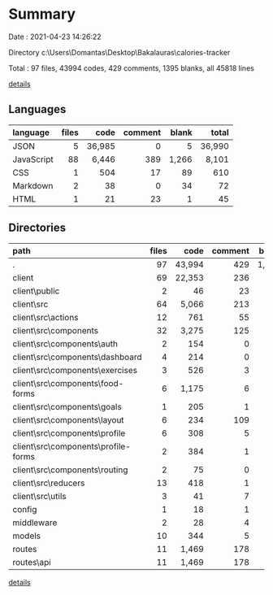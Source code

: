 # Summary

Date : 2021-04-23 14:26:22

Directory c:\Users\Domantas\Desktop\Bakalauras\calories-tracker

Total : 97 files,  43994 codes, 429 comments, 1395 blanks, all 45818 lines

[details](details.md)

## Languages
| language | files | code | comment | blank | total |
| :--- | ---: | ---: | ---: | ---: | ---: |
| JSON | 5 | 36,985 | 0 | 5 | 36,990 |
| JavaScript | 88 | 6,446 | 389 | 1,266 | 8,101 |
| CSS | 1 | 504 | 17 | 89 | 610 |
| Markdown | 2 | 38 | 0 | 34 | 72 |
| HTML | 1 | 21 | 23 | 1 | 45 |

## Directories
| path | files | code | comment | blank | total |
| :--- | ---: | ---: | ---: | ---: | ---: |
| . | 97 | 43,994 | 429 | 1,395 | 45,818 |
| client | 69 | 22,353 | 236 | 972 | 23,561 |
| client\public | 2 | 46 | 23 | 2 | 71 |
| client\src | 64 | 5,066 | 213 | 935 | 6,214 |
| client\src\actions | 12 | 761 | 55 | 181 | 997 |
| client\src\components | 32 | 3,275 | 125 | 575 | 3,975 |
| client\src\components\auth | 2 | 154 | 0 | 21 | 175 |
| client\src\components\dashboard | 4 | 214 | 0 | 56 | 270 |
| client\src\components\exercises | 3 | 526 | 3 | 118 | 647 |
| client\src\components\food-forms | 6 | 1,175 | 6 | 208 | 1,389 |
| client\src\components\goals | 1 | 205 | 1 | 37 | 243 |
| client\src\components\layout | 6 | 234 | 109 | 45 | 388 |
| client\src\components\profile | 6 | 308 | 5 | 49 | 362 |
| client\src\components\profile-forms | 2 | 384 | 1 | 32 | 417 |
| client\src\components\routing | 2 | 75 | 0 | 9 | 84 |
| client\src\reducers | 13 | 418 | 1 | 63 | 482 |
| client\src\utils | 3 | 41 | 7 | 6 | 54 |
| config | 1 | 18 | 1 | 4 | 23 |
| middleware | 2 | 28 | 4 | 5 | 37 |
| models | 10 | 344 | 5 | 22 | 371 |
| routes | 11 | 1,469 | 178 | 375 | 2,022 |
| routes\api | 11 | 1,469 | 178 | 375 | 2,022 |

[details](details.md)
